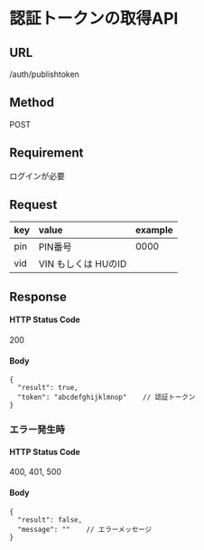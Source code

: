 # 認証トークンの取得API

## URL
/auth/publishtoken

## Method
POST

## Requirement

ログインが必要

## Request

key | value | example
:---|:------|:-------
pin | PIN番号 | 0000
vid | VIN もしくは HUのID |

## Response

#### HTTP Status Code

200

#### Body

```
{
  "result": true,
  "token": "abcdefghijklmnop"    // 認証トークン
}
```

### エラー発生時

#### HTTP Status Code

400, 401, 500

#### Body

```
{
  "result": false,
  "message": ""    // エラーメッセージ
}
```
